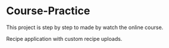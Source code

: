 # Course-Practice

This project is step by step to made by watch the online course.

Recipe application with custom recipe uploads.
